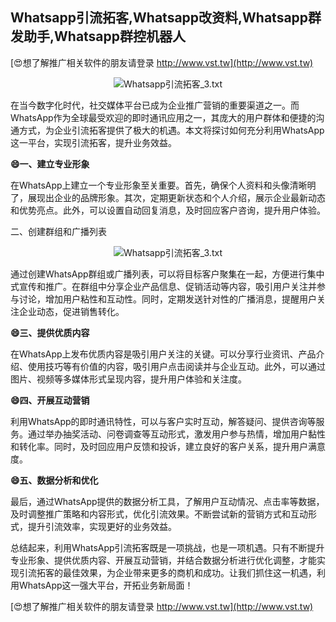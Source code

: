 ## **Whatsapp引流拓客,Whatsapp改资料,Whatsapp群发助手,Whatsapp群控机器人**

[😍想了解推广相关软件的朋友请登录 http://www.vst.tw](http://www.vst.tw)

 <center><img src="https://vst.tw/MP4/tuiguang/png/8.png" alt="Whatsapp引流拓客_3.txt"></center>

在当今数字化时代，社交媒体平台已成为企业推广营销的重要渠道之一。而WhatsApp作为全球最受欢迎的即时通讯应用之一，其庞大的用户群体和便捷的沟通方式，为企业引流拓客提供了极大的机遇。本文将探讨如何充分利用WhatsApp这一平台，实现引流拓客，提升业务效益。

**😄一、建立专业形象**

在WhatsApp上建立一个专业形象至关重要。首先，确保个人资料和头像清晰明了，展现出企业的品牌形象。其次，定期更新状态和个人介绍，展示企业最新动态和优势亮点。此外，可以设置自动回复消息，及时回应客户咨询，提升用户体验。

二、创建群组和广播列表

 <center><img src="https://vst.tw/MP4/tuiguang/png/5.png" alt="Whatsapp引流拓客_3.txt"></center>

通过创建WhatsApp群组或广播列表，可以将目标客户聚集在一起，方便进行集中式宣传和推广。在群组中分享企业产品信息、促销活动等内容，吸引用户关注并参与讨论，增加用户粘性和互动性。同时，定期发送针对性的广播消息，提醒用户关注企业动态，促进销售转化。

**😄三、提供优质内容**

在WhatsApp上发布优质内容是吸引用户关注的关键。可以分享行业资讯、产品介绍、使用技巧等有价值的内容，吸引用户点击阅读并与企业互动。此外，可以通过图片、视频等多媒体形式呈现内容，提升用户体验和关注度。

**😄四、开展互动营销**

利用WhatsApp的即时通讯特性，可以与客户实时互动，解答疑问、提供咨询等服务。通过举办抽奖活动、问卷调查等互动形式，激发用户参与热情，增加用户黏性和转化率。同时，及时回应用户反馈和投诉，建立良好的客户关系，提升用户满意度。

**😄五、数据分析和优化**

最后，通过WhatsApp提供的数据分析工具，了解用户互动情况、点击率等数据，及时调整推广策略和内容形式，优化引流效果。不断尝试新的营销方式和互动形式，提升引流效率，实现更好的业务效益。

总结起来，利用WhatsApp引流拓客既是一项挑战，也是一项机遇。只有不断提升专业形象、提供优质内容、开展互动营销，并结合数据分析进行优化调整，才能实现引流拓客的最佳效果，为企业带来更多的商机和成功。让我们抓住这一机遇，利用WhatsApp这一强大平台，开拓业务新局面！

[😍想了解推广相关软件的朋友请登录 http://www.vst.tw](http://www.vst.tw)



